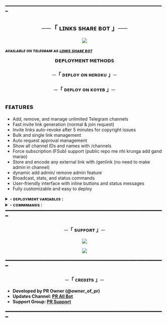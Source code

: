 ━━━━━━━━━━━━━━━━━━━━━━━━━━━━━━━━━━━━━━━━━━━━━━━━━━━━━━━━━━━━

<h2 align="center">
    ──「 ʟɪɴᴋs sʜᴀʀᴇ ʙᴏᴛ 」──
</h2>

<p align="center">
  <img src="https://telegra.ph/file/42aced60d325f8b1c38b8-4142b15de724c8de88.jpg">
</p>

_**ᴀᴠᴀɪʟᴀʙʟᴇ ᴏɴ ᴛᴇʟᴇɢʀᴀᴍ ᴀs [ʟɪɴᴋs sʜᴀʀᴇ ʙᴏᴛ](https://t.me/PR_LINK_SHARE_BOT)**_

<p align="center">
<b>𝗗𝗘𝗣𝗟𝗢𝗬𝗠𝗘𝗡𝗧 𝗠𝗘𝗧𝗛𝗢𝗗𝗦</b>
</p>

<h3 align="center">
    ─「 ᴅᴇᴩʟᴏʏ ᴏɴ ʜᴇʀᴏᴋᴜ 」─
</h3>


<h3 align="center">
    ─「 ᴅᴇᴘʟᴏʏ ᴏɴ ᴋᴏʏᴇʙ 」─
</h3>
</h3>

## ғᴇᴀᴛᴜʀᴇs
- Add, remove, and manage unlimited Telegram channels
- Fast invite link generation (normal & join request)
- Invite links auto-revoke after 5 minutes for copyright issues
- Bulk and single link management
- Auto request approval management
- Show all channel IDs and names with /channels 
- Force subscription (FSub) support (public repo me nhi krunga add gand marao)
- Store and encode any external link with /genlink (no need to make admin in channel)
- dynamic add admin/ remove admin feature
- Broadcast, stats, and status commands
- User-friendly interface with inline buttons and status messages
- Fully customizable and easy to deploy

<details><summary><b> - ᴅᴇᴘʟᴏʏᴍᴇɴᴛ ᴠᴀʀɪᴀʙʟᴇs :</summary>
  
## ᴅᴇᴘʟᴏʏᴍᴇɴᴛ ᴠᴀʀɪᴀʙʟᴇs
```
- [x] APP_ID - get it from telegram app
- [x] API_HASH - get it from telegram app
- [x] TG_BOT_TOKEN - get it from telegram app
- [x] ADMINS - for 2 or more '12345678 89674523' add space between ids
- [x] OWNER_ID - Your Telegram id
- [x] DB_URI - MongoDB URL from [MongoDB Atlas](https://cloud.mongodb.com).
- [x] DB_NAME - Your MongoDB database name. **Optional**.
- [x] DATABASE_CHANNEL - add a private channel id (for /genlink cmnd)
```
</details>
<details><summary><b> - ᴄᴏᴍᴍᴍᴀɴᴅs :</summary>
  
## 📋 ʙᴏᴛ ᴄᴏᴍᴍᴀɴᴅs & ғᴇᴀᴛᴜʀᴇs

### ᴄʜᴀɴɴᴇʟ & ʟɪɴᴋ ᴍᴀɴᴀɢᴇᴍᴇɴᴛ (ᴏᴡɴᴇʀ/ᴀᴅᴍɪɴs)
- <b>/addch &lt;channel_id&gt;</b> — Add a channel to the bot (admin only)
- <b>/delch &lt;channel_id&gt;</b> — Remove a channel from the bot (admin only)
- <b>/channels</b> — Show all connected channels as buttons (paginated)
- <b>/reqlink</b> — Show all request links for channels (paginated)
- <b>/links</b> — Show all channel links as text (paginated)
- <b>/bulklink &lt;id1&gt; &lt;id2&gt; ...</b> — Generate links for multiple channel IDs at once
- <b>/genlink &lt;link&gt;</b> — Store and encode any external link, get a t.me start link for it
- <b>/channels</b> — Show all connected channel IDs and names

- <b>/reqtime</b> — Set the auto-approve request timer duration.
- <b>/reqmode</b> — Toggle auto request approval mode (ON/OFF).
- <b>/approveon</b> — Enable auto request approval for a specific channel.
- <b>/approveoff</b> — Disable auto request approval for a specific channel.
- <b>/approveall</b> — Approve all pending join requests in a channel using userbot (make sure to fill your session string in <code>approve.py</code>).

### ᴀᴅᴍɪɴ ᴄᴏᴍᴍᴀɴᴅs
- <b>/stats</b> — Show bot stats (owner only)
- <b>/status</b> — Show bot status (admins)
- <b>/broadcast</b> — Broadcast a message to all users (admins)

### ᴏᴛʜᴇʀ ғᴇᴀᴛᴜʀᴇs
- Fast invite link generation (normal & join request)
- Invite links auto-revoke after 5 minutes for security
- Force subscription (FSub) support
- Bulk and single link management
- All commands are permission-checked (OWNER_ID/ADMINS)

━━━━━━━━━━━━━━━━━━━━━━━━━━━━━━━━━━━━━━━━━━━━━━━━━━━━━━━━━━━━

</details>
━━━━━━━━━━━━━━━━━━━━━━━━━━━━━━━━━━━━━━━━━━━━━━━━━━━━━━━━━━━━

<h3 align="center">
    ─「 sᴜᴩᴩᴏʀᴛ 」─
</h3>

<p align="center">
<a href="https://t.me/PR_ALL_BOT_SUPPORT"><img src="https://img.shields.io/badge/-Support%20Group-blue.svg?style=for-the-badge&logo=Telegram"></a>
</p>
<p align="center">
<a href="https://t.me/PR_ALL_BOT"><img src="https://img.shields.io/badge/-Updates%20Channel-blue.svg?style=for-the-badge&logo=Telegram"></a>
</p>

━━━━━━━━━━━━━━━━━━━━━━━━━━━━━━━━━━━━━━━━━━━━━━━━━━━━━━━━━━━━

<h3 align="center">
    ─「 ᴄʀᴇᴅɪᴛs 」─
</h3>

- <b>Developed by PR Owner (@owner_of_pr)</b>
- <b>Updates Channel: [PR All Bot](https://t.me/PR_ALL_BOT)</b>
- <b>Support Group: [PR Support](https://t.me/PR_ALL_BOT_SUPPORT)</b>

━━━━━━━━━━━━━━━━━━━━━━━━━━━━━━━━━━━━━━━━━━━━━━━━━━━━━━━━━━━━

